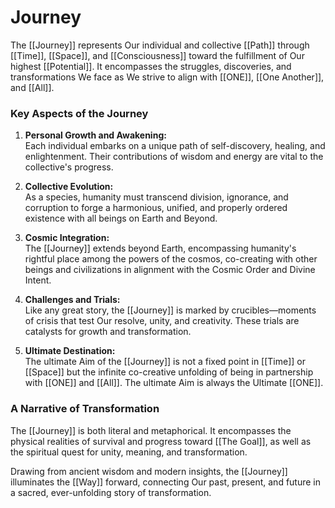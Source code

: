 # Journey

The [[Journey]] represents Our individual and collective [[Path]] through [[Time]], [[Space]], and [[Consciousness]] toward the fulfillment of Our highest [[Potential]]. It encompasses the struggles, discoveries, and transformations We face as We strive to align with [[ONE]], [[One Another]], and [[All]].

### Key Aspects of the Journey

1. **Personal Growth and Awakening:**  
    Each individual embarks on a unique path of self-discovery, healing, and enlightenment. Their contributions of wisdom and energy are vital to the collective's progress.
    
2. **Collective Evolution:**  
    As a species, humanity must transcend division, ignorance, and corruption to forge a harmonious, unified, and properly ordered existence with all beings on Earth and Beyond.
    
3. **Cosmic Integration:**  
    The [[Journey]] extends beyond Earth, encompassing humanity's rightful place among the powers of the cosmos, co-creating with other beings and civilizations in alignment with the Cosmic Order and Divine Intent. 
    
4. **Challenges and Trials:**  
    Like any great story, the [[Journey]] is marked by crucibles—moments of crisis that test Our resolve, unity, and creativity. These trials are catalysts for growth and transformation.
    
5. **Ultimate Destination:**  
    The ultimate Aim of the [[Journey]] is not a fixed point in [[Time]] or [[Space]] but the infinite co-creative unfolding of being in partnership with [[ONE]] and [[All]]. The ultimate Aim is always the Ultimate [[ONE]].  

### A Narrative of Transformation

The [[Journey]] is both literal and metaphorical. It encompasses the physical realities of survival and progress toward [[The Goal]], as well as the spiritual quest for unity, meaning, and transformation.

Drawing from ancient wisdom and modern insights, the [[Journey]] illuminates the [[Way]] forward, connecting Our past, present, and future in a sacred, ever-unfolding story of transformation.